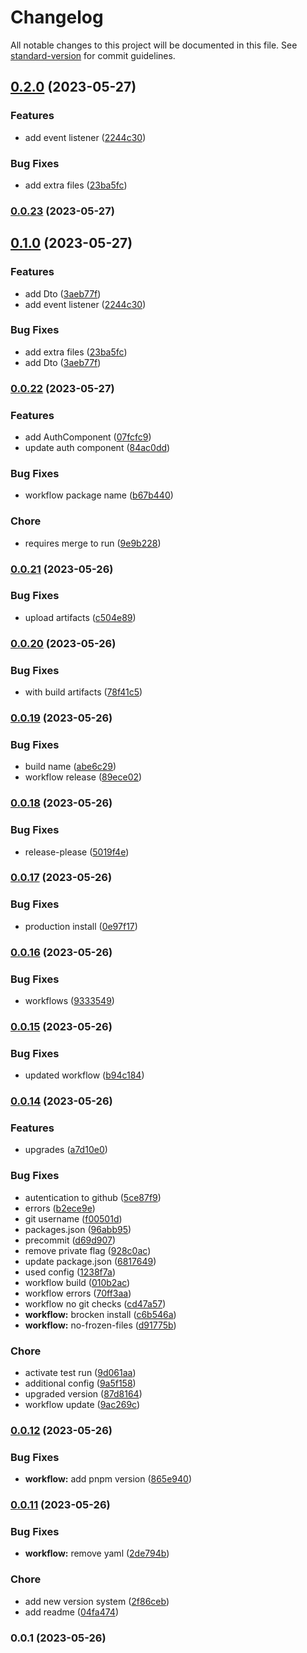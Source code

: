 # Changelog

All notable changes to this project will be documented in this file. See [standard-version](https://github.com/conventional-changelog/standard-version) for commit guidelines.


## [0.2.0](https://www.github.com/mitch1009/react-ui/compare/v0.1.0...v0.2.0) (2023-05-27)


### Features

* add event listener ([2244c30](https://www.github.com/mitch1009/react-ui/commit/2244c300a1e9bc59f3b8fd613a5a890ec497c4ca))


### Bug Fixes

* add extra files ([23ba5fc](https://www.github.com/mitch1009/react-ui/commit/23ba5fc7e7053dfbfb9f41122d4ba9495fa3cba2))

### [0.0.23](https://github.com/mokkapps/changelog-generator-demo/compare/v0.0.22...v0.0.23) (2023-05-27)
## [0.1.0](https://www.github.com/mitch1009/react-ui/compare/v0.0.22...v0.1.0) (2023-05-27)


### Features


* add Dto ([3aeb77f](https://github.com/mokkapps/changelog-generator-demo/commits/3aeb77f1821f97f0ef283287774705f8d6479a29))
* add event listener ([2244c30](https://github.com/mokkapps/changelog-generator-demo/commits/2244c300a1e9bc59f3b8fd613a5a890ec497c4ca))


### Bug Fixes

* add extra files ([23ba5fc](https://github.com/mokkapps/changelog-generator-demo/commits/23ba5fc7e7053dfbfb9f41122d4ba9495fa3cba2))
* add Dto ([3aeb77f](https://www.github.com/mitch1009/react-ui/commit/3aeb77f1821f97f0ef283287774705f8d6479a29))


### [0.0.22](https://github.com/mokkapps/changelog-generator-demo/compare/v0.0.21...v0.0.22) (2023-05-27)


### Features

* add AuthComponent ([07fcfc9](https://github.com/mokkapps/changelog-generator-demo/commits/07fcfc97ecb46eebce3a9ed871e18b767f45fe31))
* update auth component ([84ac0dd](https://github.com/mokkapps/changelog-generator-demo/commits/84ac0dd9c218363814d2b511755d58d763226602))


### Bug Fixes

* workflow package name ([b67b440](https://github.com/mokkapps/changelog-generator-demo/commits/b67b44057a0255d0951bd51799fc80fc8bb996a6))


### Chore

* requires merge to run ([9e9b228](https://github.com/mokkapps/changelog-generator-demo/commits/9e9b228d49fc2f5441b54afc55eef5903b9ff8f7))

### [0.0.21](https://github.com/mokkapps/changelog-generator-demo/compare/v0.0.20...v0.0.21) (2023-05-26)


### Bug Fixes

* upload artifacts ([c504e89](https://github.com/mokkapps/changelog-generator-demo/commits/c504e89b79a76d9777861bc9ae5b106dd74b31e0))

### [0.0.20](https://github.com/mokkapps/changelog-generator-demo/compare/v0.0.19...v0.0.20) (2023-05-26)


### Bug Fixes

* with build artifacts ([78f41c5](https://github.com/mokkapps/changelog-generator-demo/commits/78f41c5ad24c8931c721ddff9ca6880539619aa4))

### [0.0.19](https://github.com/mokkapps/changelog-generator-demo/compare/v0.0.18...v0.0.19) (2023-05-26)


### Bug Fixes

* build name ([abe6c29](https://github.com/mokkapps/changelog-generator-demo/commits/abe6c292bc0d2dd7ff0047233dadda8222649c1f))
* workflow release ([89ece02](https://github.com/mokkapps/changelog-generator-demo/commits/89ece02ae80ecfaa4a49bf68f2ea81e3784dd3e9))

### [0.0.18](https://github.com/mokkapps/changelog-generator-demo/compare/v0.0.17...v0.0.18) (2023-05-26)


### Bug Fixes

* release-please ([5019f4e](https://github.com/mokkapps/changelog-generator-demo/commits/5019f4e5a88b80582c2c79e2633497b965d190f0))

### [0.0.17](https://github.com/mokkapps/changelog-generator-demo/compare/v0.0.16...v0.0.17) (2023-05-26)


### Bug Fixes

* production install ([0e97f17](https://github.com/mokkapps/changelog-generator-demo/commits/0e97f174760ef3bdb353f29a70c945a662b62417))

### [0.0.16](https://github.com/mokkapps/changelog-generator-demo/compare/v0.0.15...v0.0.16) (2023-05-26)


### Bug Fixes

* workflows ([9333549](https://github.com/mokkapps/changelog-generator-demo/commits/933354963e76373fc740a00a3de8e939647b6d24))

### [0.0.15](https://github.com/mokkapps/changelog-generator-demo/compare/v0.0.14...v0.0.15) (2023-05-26)


### Bug Fixes

* updated workflow ([b94c184](https://github.com/mokkapps/changelog-generator-demo/commits/b94c18457c3bcc9909cbd43c32cec84c9c2cccf4))

### [0.0.14](https://github.com/mokkapps/changelog-generator-demo/compare/v0.0.12...v0.0.14) (2023-05-26)


### Features

* upgrades ([a7d10e0](https://github.com/mokkapps/changelog-generator-demo/commits/a7d10e0b65b8b9bd48fa20e46899d72e2c93efe0))


### Bug Fixes

* autentication to github ([5ce87f9](https://github.com/mokkapps/changelog-generator-demo/commits/5ce87f9afdb833bec11caf3ae0e70eaaf8f6958f))
* errors ([b2ece9e](https://github.com/mokkapps/changelog-generator-demo/commits/b2ece9e487bff0508fec3f24b4df4549ba15868c))
* git username ([f00501d](https://github.com/mokkapps/changelog-generator-demo/commits/f00501d6fd1958276fff7eb53ec9f1adfe04069b))
* packages.json ([96abb95](https://github.com/mokkapps/changelog-generator-demo/commits/96abb9573081a24a3ea4e7f2ca207828facfeec4))
* precommit ([d69d907](https://github.com/mokkapps/changelog-generator-demo/commits/d69d9076219a86e2269e6c5b8aa16186fd96344c))
* remove private flag ([928c0ac](https://github.com/mokkapps/changelog-generator-demo/commits/928c0ac8824b14f2a39bec80dabfe9086128fbfd))
* update package.json ([6817649](https://github.com/mokkapps/changelog-generator-demo/commits/6817649ae16fe1c95bf294fb86bc2be7ad7ab3ef))
* used config ([1238f7a](https://github.com/mokkapps/changelog-generator-demo/commits/1238f7a946b6ace8c248fc2133d9d8a19b5ef902))
* workflow build ([010b2ac](https://github.com/mokkapps/changelog-generator-demo/commits/010b2ac0837d90fc3231bb2ae3772bb496bb26bd))
* workflow errors ([70ff3aa](https://github.com/mokkapps/changelog-generator-demo/commits/70ff3aa189675eb554deafc3bc9d12f6df3418d3))
* workflow no git checks ([cd47a57](https://github.com/mokkapps/changelog-generator-demo/commits/cd47a57c117e78d64602706b950cc168de378f24))
* **workflow:** brocken install ([c6b546a](https://github.com/mokkapps/changelog-generator-demo/commits/c6b546a016ff77435289246c5afcf0ab1ae9dcb3))
* **workflow:** no-frozen-files ([d91775b](https://github.com/mokkapps/changelog-generator-demo/commits/d91775b38ea4642d5ebd92f4f7f7f4a8cb8ec907))


### Chore

* activate test run ([9d061aa](https://github.com/mokkapps/changelog-generator-demo/commits/9d061aa1066daa16dd43c2ab6f02b527487ac635))
* additional config ([9a5f158](https://github.com/mokkapps/changelog-generator-demo/commits/9a5f1589ee3161163e6023660fe79df8d55388b8))
* upgraded version ([87d8164](https://github.com/mokkapps/changelog-generator-demo/commits/87d8164a54fdade9cba365f8030f3fdc35be7e02))
* workflow update ([9ac269c](https://github.com/mokkapps/changelog-generator-demo/commits/9ac269cc690ec081bd06a35eac787cc84553cc73))

### [0.0.12](https://github.com/mokkapps/changelog-generator-demo/compare/v0.0.11...v0.0.12) (2023-05-26)


### Bug Fixes

* **workflow:** add pnpm version ([865e940](https://github.com/mokkapps/changelog-generator-demo/commits/865e9407c00fc6087f5bd79b7b02f8d7bf3a6640))

### [0.0.11](https://github.com/mokkapps/changelog-generator-demo/compare/v0.0.1...v0.0.11) (2023-05-26)


### Bug Fixes

* **workflow:** remove yaml ([2de794b](https://github.com/mokkapps/changelog-generator-demo/commits/2de794bedfbfe242a43668d730b5e429c1880865))


### Chore

* add new version system ([2f86ceb](https://github.com/mokkapps/changelog-generator-demo/commits/2f86cebc837d4da5fdfcdb05e73f2444f5eb114b))
* add readme ([04fa474](https://github.com/mokkapps/changelog-generator-demo/commits/04fa47421a66ce48228829583b21759cb74d9513))

### 0.0.1 (2023-05-26)
